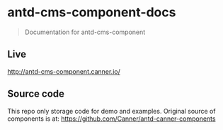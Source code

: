 # antd-cms-component-docs

> Documentation for antd-cms-component 

## Live

http://antd-cms-component.canner.io/

## Source code

This repo only storage code for demo and examples. Original source of components is at: https://github.com/Canner/antd-canner-components